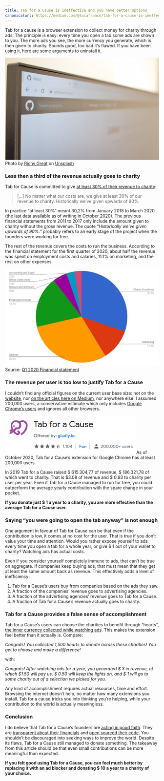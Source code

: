 ```yaml
---
title: Tab for a Cause is ineffective and you have better options
canonicalurl: https://medium.com/@lucafrance/tab-for-a-cause-is-ineffective-and-you-have-better-options-530f4a42f2e
---
```


Tab for a cause is a browser extension to collect money for charity through ads. The principle is easy: every time you open a tab some ads are shown to you. The more ads you see, the more currency you generate, which is then given to charity. Sounds good, too bad it’s flawed. If you have been using it, here are some arguments to uninstall it.

![](/assets/medium_images/0wBoRMb-s1z1LhDJA)Photo by [Richy Great](https://unsplash.com/@richygreat?utm_source=medium&utm_medium=referral) on [Unsplash](https://unsplash.com/?utm_source=medium&utm_medium=referral)

### Less then a third of the revenue actually goes to charity

Tab for Cause is committed to give [at least 30% of their revenue to charity](https://gladly.zendesk.com/hc/en-us/articles/205954618-How-does-Tab-for-a-Cause-raise-money-for-charity-):


> […] No matter what our costs are, we give at least 30% of our revenue to charity. Historically we’ve given upwards of 90%.

In practice “at least 30%” meant 30,2% from January 2018 to March 2020 (the last data available as of writing in October 2020). The previous financial statements from 2011 to 2017 only include the amount given to charity without the gross revenue. The quote “*Historically we’ve given upwards of 90%.*” probably refers to an early stage of the project when the founders were working for free.



The rest of the revenue covers the costs to run the business. According to the financial statement for the first quarter of 2020, about half the revenue was spent on employment costs and salaries, 11.1% on marketing, and the rest on other expenses.

![](/assets/medium_images/1XWxXLWTHLmi4umt-9uxpVQ.png)Source: [Q1 2020 Financial statement](https://tab.gladly.io/financials/2020-Q1.pdf)

### The revenue per user is too low to justify Tab for a Cause

I couldn’t find any official figures on the current user base size: not on the [website](https://tab.gladly.io/), nor [on the articles here on Medium,](https://medium.com/for-a-cause) nor anywhere else. I assumed 200,000 users, a conservative estimate which only includes [Google Chrome’s users](https://chrome.google.com/webstore/detail/tab-for-a-cause/gibkoahgjfhphbmeiphbcnhehbfdlcgo) and ignores all other browsers.

![](/assets/medium_images/1k1AmSKoNM_oo34ijxr0iKA.png)As of October 2020, Tab for a Cause’s extension for Google Chrome has at least 200,000 users.

In 2019 Tab for a Cause raised $ 615.304,77 of revenue, $ 186.321,78 of which went to charity. That is $3.08 of revenue and $ 0.93 to charity per user per year. Even if Tab for a Cause managed to run for free, you could outperform the average yearly contribution with the spare change in your pocket.

**If you donate just $ 1 a year to a charity, you are more effective than the average Tab for a Cause user.**

### Saying “you were going to open the tab anyway” is not enough

One argument in favour of Tab for Cause can be that even if the contribution is low, it comes at no cost for the user. That is true if you don’t value your time and attention. Would you rather expose yourself to ads every time you open a tab for a whole year, or give $ 1 out of your wallet to charity? Watching ads has actual costs.

Even if you consider yourself completely immune to ads, that can’t be true on aggregate. If companies keep buying ads, that must mean that they get at least the same amount back as revenue. This effectively adds a level of inefficiency:


1. Tab for a Cause’s users buy from companies based on the ads they saw.
2. A fraction of the companies’ revenue goes to advertising agencies.
3. A fraction of the advertising agencies’ revenue goes to Tab for a Cause.
4. A fraction of Tab for a Cause’s revenue actually goes to charity.

### Tab for a Cause provides a false sense of accomplishment

Tab for a Cause’s users can choose the charities to benefit through “hearts”, [the inner currency collected while watching ads](https://gladly.zendesk.com/hc/en-us/articles/206689107-What-are-Hearts-). This makes the extension feel better than it actually is. Compare:

*Congrats! You collected 1,500 hearts to donate across these charities! You get to choose and make a difference!*

with:

*Congrats! After watching ads for a year, you generated $ 3 in revenue, of which $1.50 will pay us, $ 0.50 will keep the lights on, and $ 1 will go to some charity out of a selection we picked for you.*

Any kind of accomplishment requires actual resources, time and effort. Browsing the internet doesn’t help, no matter how many extensions you install. Tab for a cause tricks you into thinking you’re helping, while your contribution to the world is actually meaningless.

### Conclusion

I do believe that Tab for a Cause’s founders are [acting in good faith](https://medium.com/for-a-cause/tab-for-a-cause-from-initial-idea-to-product-dece07f212c4). They are [transparent about their financials](https://tab.gladly.io/financials/) and [open sourced their code](https://github.com/gladly-team). You shouldn’t be discouraged into seeking ways to improve the world. Despite its flaws, Tab for a Cause still managed to donate something. The takeaway from this article should be that even small contributions can be more meaningful than expected.

**If you felt good using Tab for a Cause, you can feel much better by replacing it with an ad blocker and donating $ 10 a year to a charity of your choice.**


